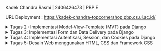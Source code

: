 Kadek Chandra Rasmi | 2406426473 | PBP E

URL Deployment : https://kadek-chandra-topcornershop.pbp.cs.ui.ac.id/



<details>
<summary>Tugas 2 : Implementasi Model-View-Template (MVT) pada Django</summary>
 
### Jelaskan bagaimana cara kamu mengimplementasikan checklist yang ada secara step-by-step 
Saya mengimplementasikan tugas ini dengan memahami secara mendalam, mengikuti tutorial yang ada dengan perlahan, serta mencari informasi lebih lanjut di internet. Berikut tahapan yang saya lakukan:
- [x] **Membuat sebuah proyek Django baru**

Saya membuat direktori project baru bernama `topcorner-shop`. Membuat virtual environment dan bekerja di dalamnya untuk mengisolasi project saat ini dengan dependencies projek lainnya. Membuat berkas `requirements.txt`, dan menginstall dependencies yang diperlukan sesuai dengan yang ada pada `requirements.txt`. Membuat project Django bernama `topcorner_shop` dan mengatur konfigurasi environment variable. Saya membuat file `.env` dan `.env.prod` untuk konfigurasi production yang berisi kredensial database. Saya mengatur `SCHEMA=tugas_individu` untuk project ini. Lalu, modifikasi `settings.py` untuk menerapkan konfigurasi yang ada. 

- [x] **Membuat aplikasi dengan nama main pada proyek tersebut**

Saya membuat aplikasi `main` dalam project `topcorner-shop` dengan menjalankan perintah `python manage.py startapp main`. Lalu menambahkan main ke dalam `INSTALLED_APPS` pada `settings.py`.

- [x] **Melakukan routing pada proyek agar dapat menjalankan aplikasi `main`**

Konfigurasi routing URL project dilakukan dengan memodifikasi `urls.py` pada direktori project `topcorner-shop`. Menambahkan `path('', include('main.urls')),` agar aplikasi `main` dapat diakses.

- [x] **Membuat model pada aplikasi `main` dengan nama `Product` dan memiliki atribut wajib**

Modifikasi berkas `models.py` dalam aplikasi `main`. Buat model `Product` yang akan merepresentasikan tabel di database. Implementasikan attribute wajib yang ditentukan pada tugas dengan tambahan attribute `stock`, `brand`, `rating`, `created_at` untuk memperlengkap fungsionalitas aplikasi nantinya. Seluruh attribute ini akan menjadi kolom pada tabel di database. Lakukan migrasi model dengan menjalankan perintah `python manage.py makemigrations`. Lalu terapakan migrasi ke dalam database lokal dengan perintah `python manage.py migrate`.

- [x] **Membuat sebuah fungsi pada `views.py` untuk dikembalikan ke dalam sebuah template HTML yang menampilkan nama aplikasi serta nama dan kelas kamu**

Saya membuat fungsi `show_main` di `views.py` yang akan mengirimkan context berisi:
```
context = {
        'title': 'Topcorner Shop',
        'name': 'Kadek Chandra Rasmi',
        'npm': '2406426473',
        'class': 'PBP E',
        'products': products,
    }
```
Saya menambahkan npm dan products untuk coba ditampilkan. Fungsi `show_main` akan dipanggil dan me-render tampilan pada template `main.html`.

Pada `main.html` dalam direktori `templates` pada app `main`, gunakan struktur kode Django untuk menampilkan data dengan menggunakan `{{ }}`. Variable dengan kurung kurawal ganda tersebut akan diganti dengan nilai yang sesuai berdasarkan `context` yang telah didefinisikan sebelumnya di `views.py`.

- [x] **Membuat sebuah routing pada `urls.py` aplikasi `main` untuk memetakan fungsi yang telah dibuat pada `views.py`**

Saya membuat file `urls.py` di dalam aplikasi main. Import fungsi `show_main` dan konfigurasi urlpatterns untuk memanggil view `show_main` seperti ini:
```
urlpatterns = [
    path('', show_main, name='show_main'),
]
```
sehingga saar url `http://localhost:8000/` atau `https://kadek-chandra-topcornershop.pbp.cs.ui.ac.id/` diakses, urlpatterns akan dicocokkan di tinggak project dan app. Jika cocok, akan menjalankan `show_main` yang akan mencari template `main.html`, memasukkan data context ke dalamnya dan mengirim balik ke browser.

- [x] **Melakukan deployment ke PWS terhadap aplikasi yang sudah dibuat sehingga nantinya dapat diakses oleh teman-temanmu melalui Internet**

Akses halaman PWS dan login ke dalamnya. Create new project dengan nama project `topcornershop`. Pada tab Environs, buka raw editor dan isi dengan konten pada `.env.prod` yang sudah dibuat sebelumnya untuk konfigurasi production. Tambahkan URL `kadek-chandra-topcornershop.pbp.cs.ui.ac.id` pada `ALLOWED_HOSTS` agar project Django dapat diakses melalui URL deployment PWS. Lakukan git add, commit, dan push. Lalu lakukan project command pada pws. Jika telah berhasil, buka URL deployment dan project django telah berjalan. 

### Buatlah bagan yang berisi request client ke web aplikasi berbasis Django beserta responnya dan jelaskan pada bagan tersebut kaitan antara urls.py, views.py, models.py, dan berkas html
<img width="2302" height="1388" alt="Bagan" src="https://github.com/user-attachments/assets/e7fb4c1f-6cbf-4cdd-952c-0ede95f0e109" />


### Jelaskan peran settings.py dalam proyek Django!

`settings.py` berperan sebagai pusat konfigurasi project Django, berisi pengaturan seperti database, installed apps, middleware, template, static files, secret key, dan konfigurasi environment lainnya. Semua komponen Django berjalan mengikuti pengaturan yang diinginkan sesuai dengan isi dari `settings.py`.

### Bagaimana cara kerja migrasi database di Django?

Migrasi database adalah cara Django mengubah struktur tabel sesuai dengan models. Tahap pertama dilakukan `makemigrations` untuk membuat file migrasi berdasarkan perubahan di `models.py`. Lalu, dilakukan `migrate` untuk menerapkan migrasi ke database sehingga tabel dibuat/diubah sesuai dengan model yang diinginkan. 

### Menurut Anda, dari semua framework yang ada, mengapa framework Django dijadikan permulaan pembelajaran pengembangan perangkat lunak?

Penggunakan framework Django cocok digunakan untuk pengenalan pemrograman berbasis platform karena sytnaxnya yang mudah, yaitu menggunakan bahasa `Python` yang sudah kami pelajari sebelumnya. Selain itu, konsep MVT pada Django sangat terstruktur dan mudah dipahami sehingga memudahkan pembelajaran. Django juga telah digunakan secara luas sehingga source untuk belajar mudah ditemukan. Django juga menyediakan banyak fitur bawaan seperti authentication, admin, dan lainnya. Fitur-fitur ini mempermudah pengembangan aplikasi, terutama bagi pemula.

### Apakah ada feedback untuk asisten dosen tutorial 1 yang telah kamu kerjakan sebelumnya?

Tutorial 1 sebelumnya sudah sangat baik. Tidak ada kendala dan instruksi tutorial juga sudah sangat baik. Terima kasih kakak asdos!!

</details>

<details>
<summary>Tugas 3: Implementasi Form dan Data Delivery pada Django</summary>

### Jelaskan mengapa kita memerlukan data delivery dalam pengimplementasian sebuah platform?
Data delivery dibutuhkan sebagai proses yang menjadi jembatan antara data pada server dengan kebutuhan informasi di sisi client. Tanpa mekanisme data delivery, aplikasi di sisi pengguna tidak akan bisa mendapatkan informasi/data yang disimpan di backend.

### Menurutmu, mana yang lebih baik antara XML dan JSON? Mengapa JSON lebih populer dibandingkan XML?
XML dan JSON adalah format untuk data delivery. XML (eXtensible Markup Language) menggunakan struktur berbasis tag mirip HTML. Data dibungkus dengan tag pembuka dan penutup sehingga bentuknya hierarkis dan fleksibel. Namun, kelemahannya adalah ukuran file yang lebih besar karena banyaknya tag, dan parsing data bisa lebih berat. Sedangkan JSON (JavaScript Object Notation) menggunakan struktur pasangan key-value yang ringkas dan sederhana. JSON berbentuk objek dan array, sehingga lebih mudah dibaca manusia dan langsung kompatibel dengan JavaScript serta banyak bahasa pemrograman modern. JSON tidak membutuhkan tag berulang, sehingga ukuran data lebih kecil dan proses parsing lebih cepat. XML unggul pada validasi data yang ketat, sementara JSON unggul pada formatnya yang sederhana dan cepat. 

Menurut saya JSON lebih unggul dan memang terbukti JSON lebih populer digunakan. JSON lebih ringkas, mudah dipahami, parsing lebih cepat, dan sangat natural digunakan di ekosistem web modern. Hampir semua API RESTful saat ini menggunakan JSON sebagai format default, sementara XML mulai jarang dipakai kecuali pada sistem lama atau kebutuhan khusus. 

### Jelaskan fungsi dari method `is_valid()` pada form Django dan mengapa kita membutuhkan method tersebut?
Dalam Django, setiap form yang kita buat bertujuan untuk menerima input dari pengguna. Namun, data yang dimasukkan tidak selalu benar atau sesuai aturan. Bisa saja pengguna lupa mengisi data yang wajib diisi, memasukkan teks pada field angka, atau memilih opsi yang tidak tersedia. Di sinilah fungsi is_valid() berguna. 

Method is_valid() digunakan untuk memeriksa apakah data yang dikirim melalui form memenuhi semua aturan validasi yang sudah ditentukan oleh field dalam form maupun validasi tambahan yang kita buat. Ketika dipanggil, Django akan menjalankan proses pemeriksaan untuk setiap field. Jika semua data valid, maka is_valid() mengembalikan True dan data tersebut akan disimpan ke dalam form.cleaned_data, siap digunakan atau disimpan ke database. Namun, jika ada data yang tidak valid, is_valid() mengembalikan False dan Django otomatis menyediakan informasi error melalui form.errors, sehingga kita bisa menampilkan pesan kesalahan kepada pengguna. Tanpa validasi ini, aplikasi bisa menerima data yang salah atau bahkan berbahaya, yang pada akhirnya dapat menimbulkan error, kerusakan data, atau celah keamanan.

### Mengapa kita membutuhkan `csrf_token` saat membuat form di Django? Apa yang dapat terjadi jika kita tidak menambahkan `csrf_token` pada form Django? Bagaimana hal tersebut dapat dimanfaatkan oleh penyerang?
Ketika kita membuat form di Django, dibutuhkan penggunaan csrf_token. Token ini merupakan mekanisme perlindungan terhadap serangan yang dikenal sebagai CSRF atau Cross-Site Request Forgery. Serangan ini terjadi ketika seorang penyerang membuat sebuah halaman berbahaya yang diam-diam mengirim permintaan ke situs yang sedang kita gunakan, dengan memanfaatkan fakta bahwa browser korban masih menyimpan cookie autentikasi. Misalnya, tanpa disadari korban bisa saja diarahkan untuk melakukan perubahan password, mengirim data, atau bahkan melakukan transaksi, hanya karena ia sedang login di situs tersebut.

Untuk mencegah hal itu, Django menyisipkan csrf_token ke dalam setiap form. Token ini bersifat unik untuk setiap sesi pengguna, sehingga server bisa memverifikasi bahwa permintaan yang masuk benar-benar berasal dari halaman sah, bukan dari sumber asing. Dengan kata lain, csrf_token bertindak sebagai tanda keamanan yang membuktikan bahwa form benar-benar dikirim dari aplikasi kita sendiri.

Jika kita tidak menambahkan csrf_token, maka form yang menggunakan metode POST akan sangat rentan dieksploitasi. Penyerang dapat dengan mudah membuat permintaan palsu yang seolah-olah sah, dan server tidak punya cara untuk membedakan mana permintaan asli dan mana yang palsu.

### Jelaskan bagaimana cara kamu mengimplementasikan checklist di atas secara step-by-step (bukan hanya sekadar mengikuti tutorial)
Berikut langkah-langkah yang saya lakukan untuk mengimplementasikan checklist yang ada:
1. Membuat form input data product. Buat berkas `forms.py` pada direktori `main` yang akan digunakan untuk membuat struktur form. Buat object ProductForm dengan fields yang berisi attribute dari model Product. 
2. Pada views.py di direktori `main`.  Buat function untuk menambahkan produk baru dan untuk menampilkan product, yaitu function `create_product`, `show_product`, `show_product_xml`, `show_product_json`, `show_product_xml_by_id`, `show_product_json_by_id`. 
3. Pada urls.py di direktori main. import seluruh function yang sudah kita buat di views.py sebelumnya. Lalu, set url path ke dalam variable urlpatterns menjadi seperti ini:
```
urlpatterns = [
    path('', show_main, name='show_main'),
    path('create-product/', crate_product, name='create_product'),
    path('product/<str:id>/', show_product, name='show_product'),
    path('xml/', show_products_xml, name='show_products_xml'),
    path('json/', show_products_json, name='show_products_json'),
    path('xml/<str:id>/', show_product_xml_by_id, name='show_product_xml_by_id'),
    path('json/<str:id>/', show_product_json_by_id, name='show_product_json_by_id'),
]

```
4. Update berkas main.html. extend `base.html` sebagai template dari keseluruhan page hmtl kita. Gunakan block content dan tambahkan elemen seperti button dan cetak daftar product jika ada data product. Saya membuat hyperlink pada nama produk, sehingga jika diklik akan mengarahkan ke halaman detail produk tersebut.

`<h2><a href="{% url 'main:show_product' product.id %}">{{ product.name }}</a></h2>`

6. Buat berkas baru dengan nama `create_product.html` pada direktori `main/templates` sebagai tampilan dari form yang sudah dibuat sebelumnya. Object form Django ditampilkan dalam bentuk tabel sehingga nantinya user bisa memberikan inputan untuk dikirim ke server menggunakan method POST. Digunakan pula `{% csrf_token %} ` sebagai token keamanan yang mencegah serangan CSRF. Tambahkan button submit dengan text `Add Product` 
7. Karena kita menggunakan csrf token, buka `settings.py` pada root project dan tambahkan url deployment pws pada `CSRF_TRUSTED_ORIGINS` seperti ini:
```
CSRF_TRUSTED_ORIGINS = [
    "https://kadek-chandra-topcornershop.pbp.cs.ui.ac.id"
]
```
7. Buat berkas baru dengan nama `product_detail.html` pada direktori `main/templates`. Gunakan block content dan extende `base.html`. Tampilkan detail informasi suatu product sesuai dengan parameter berupa id product yang digunakan pada url nya. Attribute produk ditampilkan menggunakan kurung kurawal ganda. contoh :  `{{ product.desciption }}`
8. Jalankan project Django dan buka pada http://localhost:8000/
9. Saya juga mencoba mengakses 4 URL berikut menggunakan Postman:  
- Mengakses `http://localhost:8000/xml/`
<img width="1987" height="1383" alt="image" src="https://github.com/user-attachments/assets/30987bf3-6ac4-4495-8f18-04b7041d1c33" />
- Mengakses `http://localhost:8000/json/`
<img width="2019" height="1343" alt="image" src="https://github.com/user-attachments/assets/a2fbf69e-053c-44b8-a087-223c41ed664d" />
- Mengakses `http://localhost:8000/xml/fade12d1-b255-466b-88c6-ff10dc8b673e/`
<img width="2007" height="1016" alt="image" src="https://github.com/user-attachments/assets/3a02c85a-1fdf-46c4-b73a-eed91115c8c0" />
- Mengakses `http://localhost:8000/json/fade12d1-b255-466b-88c6-ff10dc8b673e/`
<img width="1994" height="1030" alt="image" src="https://github.com/user-attachments/assets/5cc566dc-e2cf-446f-b8f9-c5d34bc0b870" />

### Apakah ada feedback untuk asdos di tutorial 2 yang sudah kalian kerjakan?
Secara keseluruhan aman dan berjalan lancar. Mungkin jika ada sesi penjelasan dari asdos, lebih menunjukkan hasil akhir yang menjadi ekspektasi di tutorial tersebut atau mention hal hal tricky yang sering menjadi kesalahan.
</details>

<details>
<summary>Tugas 4: Implementasi Autentikasi, Session, dan Cookies pada Django</summary>

### Apa itu Django AuthenticationForm? Jelaskan juga kelebihan dan kekurangannya
Django AuthenticationForm merupakan komponen bawaan Django yang terdapat dalam modul `django.contrib.auth.forms.AuthenticationForm`. Form ini secara khusus dirancang untuk menangani proses autentikasi pengguna. Menyederhanakan implementasi sistem login dengan menyediakan validasi otomatis untuk username dan password yang terintegrasi langsung dengan backend autentikasi Django.

Kelebihan dari Django AuthenticationForm adalah kemudahan pengimplementasiannya, dengan keamanan bawaan (seperti hashing password, protection terhadap serangan brute force). Namun, form ini memiliki keterbatasan dalam fleksibilitas karena hanya mendukung field standar username-password dan ketergantungan pada model User bawaan Django, sehingga kurang cocok untuk skenario autentikasi kompleks seperti login dengan email, OTP, atau Multi-Factor Authentication.

### Apa perbedaan antara autentikasi dan otorisasi? Bagaiamana Django mengimplementasikan kedua konsep tersebut?
Authentikasi -> proses verifikasi identitas pengguna/siapa pengguna itu. Seperti ketika seseorang login menggunakan username dan password. Pada penerapannya di Django, proses ini ditangani oleh modul `django.contrib.auth` yang menyediakan fungsi seperti `authenticate()` untuk memvalidasi kredensial dan `login()` untuk membuat session pengguna. 

Sedangkan Otorisasi -> mengatur hak akses pengguna/apa yang boleh dilakukan oleh seorang pengguna. Pada Django diimplementasikan seperti pada decoration `@login_required` untuk membatasi akses laman tersebut hanya kepada pengguna yang telah login. Selain itu ada `@permission_required` untuk izin akses yang spesifik, serta sistem Group/Permission untuk kontrol yang lebih terstruktur. 


### Apa saja kelebihan dan kekurangan session dan cookies dalam konteks menyimpan state di aplikasi web?
Cookies disimpan sepenuhnya di client-side (browser), sehingga lebih ringan dan mudah diimplementasikan tanpa beban server. Cocok untuk data non-sensitif. Namun, kapasitasnya terbatas, rentan terhadap pencurian data jika tidak diamankan, dan dapat dihapus atau dinonaktifkan oleh pengguna kapan saja.

Session menyimpan data utama di server, dengan hanya ID session yang disimpan di cookie client. Session jauh lebih aman, cocok untuk informasi yang sensitif karena data tidak dapat diakses atau diubah langsung oleh client. Session juga mampu menangani data yang lebih besar dan kompleks. Kelemahannya adalah membutuhkan penyimpanan server yang dapat memengaruhi performa dan memerlukan prosedur yang lebih rumit, serta membutuhkan sinkronisasi antar server juga pada lingkungan yang lebih besar.


### Apakah penggunaan cookies aman secara default dalam pengembangan web, atau apakah ada risiko potensial yang harus diwaspadai? Bagaimana Django menangani hal tersebut?
Penggunaan cookies dalam pengembangan web tidak sepenuhnya aman secara default. Terdapat risiko yang harus diwaspadai, diantaranya: Cross-Site Scripting (XSS) dimana penyerang dapat mencuri cookies melalui script berbahaya. Cross-Site Request Forgery (CSRF) yang memanfaatkan cookies session untuk melakukan aksi tidak sah, serta pencurian data melalui jaringan yang tidak aman terutama jika tidak menggunakan HTTPS.

Django menangani berbagai risiko ini melalui beberapa lapisan perlindungan. Untuk mencegah CSRF, Django menyertakan `csrf_token` yang wajib pada setiap form submission. Pengaturan keamanan cookies seperti `HttpOnly flag` mencegah akses JavaScript terhadap cookies, `Secure flag` memastikan cookies hanya dikirim melalui HTTPS, dan `SameSite` attribute membatasi pengiriman cookies lintas situs. Selain itu, Django hanya menyimpan session ID di cookie sementara data sensitif disimpan di server, serta menyediakan signed cookies yang dapat mendeteksi jika data diubah oleh pihak tidak berwenang.

### Jelaskan bagaimana cara kamu mengimplementasikan checklist di atas secara step-by-step.
Berikut langkah-langkah yang saya lakukan untuk mengimplementasikan checklist yang ada:
1. Membuat Form Registrasi yang diawali dengan membuat fungsi `register`, `login_user`, `logout_user` pada `views.py` dengan menggunakan `AuthenticationForm` dan `UserCreationForm`.
2. Membuat template `register.html`, `login.html`. Tampilkan form sebagai table dan gunakan `{% csrf_token %}` untuk menjaga keamanan data form. Pada `main.html`, tambahkan pula button `logout`.
3. Tambahkan path url untuk mengakses halaman registrasi, login, dan logout pada `urlpatterns`. Sehingga halaman registrasi dapat diakses melalui `.../register/`, halaman login dapat diakses melalui `.../login/`, dan logout pada `.../logout/`.
4. Setelah membuat authentikasi, set retriksi pada halaman utama dan detail produk. Sehingga akses dibatasi kepada pengguna yang sudah login saja(terautentikasi). Restriksi ini dilakukan dengan menambahkan decorator `login required` :
```
@login_required(login_url='/login')
def show_main(request):
```
```
@login_required(login_url='/login')
def show_product(request, id):
```
5. Set cookie bernama `last_login` pada saat user baru saja login. Simpan informasi `last_login` ini dan tampilkan pada `main.html`. Saya juga menghapus cookie jika pengguna telah keluar/logout.
6. Saya juga melakukan test terhadap sistem autentikasi yang telah dibangun dengan mencoba membuat 2 akun pengguna dan masing-masing 3 dummy data. 
6. Menghubungkan model `Product` dengan `User` dengan hubungan `one-to-many relationship` dimana seorang user dapat membuat/memposting banyak product. Tambahkan `user = models.ForeignKey(User, on_delete=models.CASCADE, null=True)` pada class model `Product` dan lakukan migration.
7. Tambahkan fitur filter sehingga dapat menampilkan keseluruhan item atau hanya item yang dibuat oleh pengguna itu saja. 
8. Tampilkan informasi pengguna berupa `username` pada halaman utama. Tampilkan pula `username` pengguna yang membuat suatu produk pada halaman detail produk.
9. Saya juga mencoba menggunakan `selenium` untuk menjalankan functional test di Django. Saya membuat suatu class `FootballShopFunctionalTest` yang berisi fungsi-fungsi untuk menguji fungsionalitas dari fitur yang saya buat. 
10. Terakhir, saya melakukan `push` ke github dan pws. 


</details>



<details>
<summary>Tugas 5: Desain Web menggunakan HTML, CSS dan Framework CSS</summary>

### Jika terdapat beberapa CSS selector untuk suatu elemen HTML, jelaskan urutan prioritas pengambilan CSS selector tersebut!
CSS selector memiliki urutan prioritas tertentu ketika beberapa selector menargetkan elemen yang sama. Urutan prioritas dari tertinggi ke terendah adalah:
1. style dengan deklarasi `!important`
2. `Inline styles`, yaitu CSS yang ditulis langsung pada atribut style elemen HTML
3. `ID selectors` , yaitu selector yang menggunakan ID (#id)
4. `Class selectors, Attribute selectors, dan Pseudo-classes` : Selector seperti `.class`, `[type="text"]`, `:hover`
5. `Element selectors dan Pseudo-elements` : Selector seperti `div`, `p`, `::before`

### Mengapa responsive design menjadi konsep yang penting dalam pengembangan aplikasi web? Berikan contoh aplikasi yang sudah dan belum menerapkan responsive design, serta jelaskan mengapa!
Responsive design memastikan bahwa sebuah website dapat menyesuaikan tampilannya secara otomatis sesuai dengan ukuran layar perangkat yang digunakan, baik itu komputer desktop, tablet, atau smartphone. Konsep ini menjadi sangat penting karena kebanyakan orang sekarang mengakses aplikasi/website melalui berbagai gadget mereka, terutama ponsel. 

Berikut adalah contoh website yang telah menerapkan responsive design:
https://www.netflix.com/id-en/
[Netflix Desktop View]
<img width="2846" height="1461" alt="Screenshot 2025-10-01 103152" src="https://github.com/user-attachments/assets/88626bab-7fbe-4e05-b273-43ed5d56b817" />

[Netflix Mobile View]
<img width="938" height="1209" alt="Screenshot 2025-10-01 103546" src="https://github.com/user-attachments/assets/a0420496-c34f-44d5-97e5-a70f2d73cc95" />

Bandingkan dengan website Aren:
https://aren.cs.ui.ac.id/

[Aren Desktop View]
<img width="2879" height="1104" alt="Screenshot 2025-09-29 143257" src="https://github.com/user-attachments/assets/6b6cf966-7701-4948-8b1e-3c7bee43d533" />

[Aren Mobile View]
![aren-mobile](https://github.com/user-attachments/assets/705bfb43-f87f-4f46-9d6a-6886292dc0f4)

Dapat dilihat bahwa pada website Netfilx, tampilan desktop dan mobile berbeda. Ukuran text dan background imagenya telah disesuaikan. Sedangkan pada aren, tampilannya tidak responsive. Jika dibuka pada mobile, tampilannya tetap tampilan desktop dan ini sangat mengurangi kenyamanan pengguna karena text terlalu kecil dan sulit menavigasikan website. 

Selain untuk kenyamanan pengguna, responsive design juga berpengaruh pada peringkat website di mesin pencari seperti Google. Google sendiri secara terbuka menyatakan bahwa mereka memberikan nilai lebih tinggi pada website yang ramah untuk perangkat mobile. 

### Jelaskan perbedaan antara margin, border, dan padding, serta cara untuk mengimplementasikan ketiga hal tersebut!
`Padding` adalah ruang di antara `content` dan `border`. Sedangkan `Border` adalah garis yang mengelilingi padding + content. Lalu, `Margin` adalah ruang di luar border yang memisahkan elemen satu sama lain. 

Misal kita memiliki suatu div  dengan `class="card"`. Kita dapat membuat:
```
.card {
box-sizing: border-box; 
width: 300px;
padding: 16px; /* ruang di dalam */
border: 1px solid #ccc; /* garis pembatas */
margin: 12px auto; /* jarak luar */

}
```

card ini mengimplementasikan ketiganya dengan `padding` sebesar 16px, `margin` 12px, dan `border` 1px sebagai garis pembatas.

### Jelaskan konsep flex box dan grid layout beserta kegunaannya!
`Flexbox` merupakan One-dimensional layout (satu arah : horizontal atau vertical). Flexbox digunakan untuk menyusun elemen dalam satu baris atau kolom. Penggunaan ini ideal untuk elemen-elemen seperti Navigation bars, card layouts, form, dan lainnya.

Sedangkan `Grid Layout` merupakan Two-dimensional layout (baris dan kolom sekaligus). Grid digunakan untuk layout kompleks dengan struktur grid. Grid ini akan sangat berguna untuk digunakan pada halaman seperti dashboard, atau gallery.

### Jelaskan bagaimana cara kamu mengimplementasikan checklist di atas secara step-by-step (bukan hanya sekadar mengikuti tutorial)!
Cara saya mengimplementasikan checklist yang ada, yaitu dengan:
1. Menambahkan Tailwind ke dalam project menggunakan CDN. Menambahkan `<script src="https://cdn.tailwindcss.com"></script>` pada header `base.html`
2. Menambahkan fitur `edit` dan `delete` untuk produk yang dibuat oleh user itu sendiri. Saya membuat function `edit_product` dan `delete_product` pada `views.py`. Lalu, membuat berkas HTML `edit_product.html`. Menambahkan path pada `urls.py`. 
3. Terakhir saya melakukan styling terhadap seluruh page yang ada dengan menerapkan Tailwind CSS. Dimulai dari pembuatan `navbar`. Lalu saya juga membuat `global.css`, menambahkan beberapa image yang ingin sama tampilkan pada website saya, dan membuat favicon. Untuk design card product, saya membuat component card pada `card_product.html`. Implementasikan card product pada `main.html`. Saya juga membuat agar tampilan website responsive di berbagai ukuran perangkat. 

</details>
